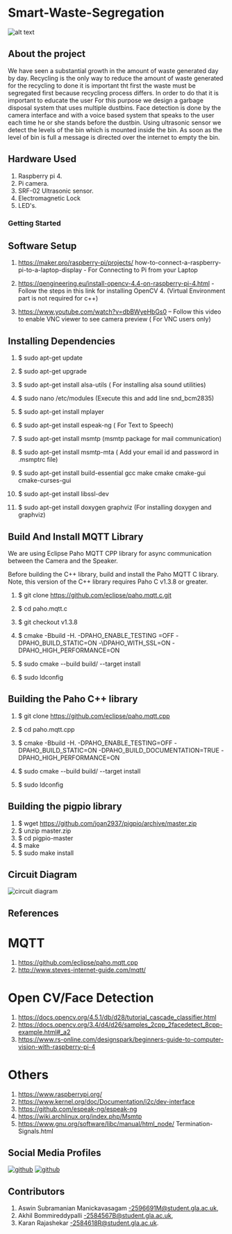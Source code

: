 
# Smart-Waste-Segregation


![alt text](https://assets.telegraphindia.com/telegraph/9ca10d94-d495-48ec-be03-09186c3158aa.jpg)

## About the project

We have seen a substantial growth in the amount of waste generated day by day. Recycling is the only way to reduce the amount of waste generated for the recycling to done it is important tht first the waste must be segregated first because recycling process differs.
In order to do that it is important to educate the user For this purpose we design a garbage disposal system that uses multiple dustbins. Face detection is done by the camera interface and with a voice based system that speaks to the user each time he or she stands before the dustbin.
Using ultrasonic sensor we detect the levels of the bin which is mounted inside the bin. As soon as the level of bin is full a  message is directed over the internet to empty the bin.

## Hardware Used

1. Raspberry pi 4.
2. Pi camera.
3. SRF-02 Ultrasonic sensor.
4. Electromagnetic Lock
5. LED's.

### Getting Started

## Software Setup

 1. https://maker.pro/raspberry-pi/projects/  how-to-connect-a-raspberry-pi-to-a-laptop-display - For Connecting to Pi from your Laptop 

 2. https://qengineering.eu/install-opencv-4.4-on-raspberry-pi-4.html - Follow the steps in this link for installing OpenCV 4. (Virtual Environment part is not required for c++) 

 3. https://www.youtube.com/watch?v=dbBWyeHbGs0 – Follow this video to enable VNC viewer to see camera preview ( For VNC users only) 

## Installing Dependencies

 1. $ sudo apt-get update 

 2. $ sudo apt-get upgrade 

 3. $ sudo apt-get install alsa-utils ( For installing alsa sound utilities) 

 4. $ sudo nano /etc/modules (Execute this and add line snd_bcm2835) 

 5. $ sudo apt-get install mplayer 

 6. $ sudo apt-get install espeak-ng ( For Text to Speech) 

 7. $ sudo apt-get install msmtp (msmtp package for mail communication) 

 8. $ sudo apt-get install msmtp-mta ( Add your email id and password in .msmptrc file) 

 9. $ sudo apt-get install build-essential gcc make cmake cmake-gui cmake-curses-gui 

 10. $ sudo apt-get install libssl-dev 

 11. $ sudo apt-get install doxygen graphviz (For installing doxygen and graphviz) 

## Build And Install MQTT Library

We are using Eclipse Paho MQTT CPP library for async communication between the Camera and the Speaker. 

Before building the C++ library, build and install the Paho MQTT C library. Note, this version of the C++ library requires Paho C v1.3.8 or greater. 

 1. $ git clone https://github.com/eclipse/paho.mqtt.c.git 

 2. $ cd paho.mqtt.c 

 3. $ git checkout v1.3.8 

 4. $ cmake -Bbuild -H. -DPAHO_ENABLE_TESTING =OFF -DPAHO_BUILD_STATIC=ON -\DPAHO_WITH_SSL=ON -DPAHO_HIGH_PERFORMANCE=ON 

 5. $ sudo cmake --build build/ --target install 

 6. $ sudo ldconfig 

## Building the Paho C++ library
 
 1. $ git clone https://github.com/eclipse/paho.mqtt.cpp 

 2. $ cd paho.mqtt.cpp 

 3. $ cmake -Bbuild -H. -DPAHO_ENABLE_TESTING=OFF -DPAHO_BUILD_STATIC=ON \-DPAHO_BUILD_DOCUMENTATION=TRUE -DPAHO_HIGH_PERFORMANCE=ON 

 4. $ sudo cmake --build build/ --target install 

 5. $ sudo ldconfig
 
 ## Building the pigpio library
 
 1. $ wget https://github.com/joan2937/pigpio/archive/master.zip
 2. $ unzip master.zip
 3. $ cd pigpio-master
 4. $ make
 5. $ sudo make install


## Circuit Diagram
![circuit diagram](https://user-images.githubusercontent.com/41875477/115230062-bf3b9f80-a10b-11eb-9585-4cddc4697b9d.png)


## References

# MQTT
1. https://github.com/eclipse/paho.mqtt.cpp 
2. http://www.steves-internet-guide.com/mqtt/ 

# Open CV/Face Detection
1. https://docs.opencv.org/4.5.1/db/d28/tutorial_cascade_classifier.html 
2. https://docs.opencv.org/3.4/d4/d26/samples_2cpp_2facedetect_8cpp-example.html#_a2 
3. https://www.rs-online.com/designspark/beginners-guide-to-computer-vision-with-raspberry-pi-4 

# Others
1. https://www.raspberrypi.org/
2. https://www.kernel.org/doc/Documentation/i2c/dev-interface
3. https://github.com/espeak-ng/espeak-ng 
4. https://wiki.archlinux.org/index.php/Msmtp 
5. https://www.gnu.org/software/libc/manual/html_node/ Termination-Signals.html 

##                                                                   Social Media Profiles
[![github](https://user-images.githubusercontent.com/41875477/115228747-10e32a80-a10a-11eb-828e-b4150430b2b5.png)][1] [![github](https://user-images.githubusercontent.com/41875477/115229474-01b0ac80-a10b-11eb-8a55-381cee2859ed.png)][2]

## Contributors

1. Aswin Subramanian Manickavasagam -2596691M@student.gla.ac.uk,
2. Akhil Bommireddypalli -2584567B@student.gla.ac.uk,
3. Karan Rajashekar -2584618R@student.gla.ac.uk.


 
[1]: https://www.instagram.com/smart_waste_segregation/
[2]: https://www.facebook.com/SmartWasteSegregation/
